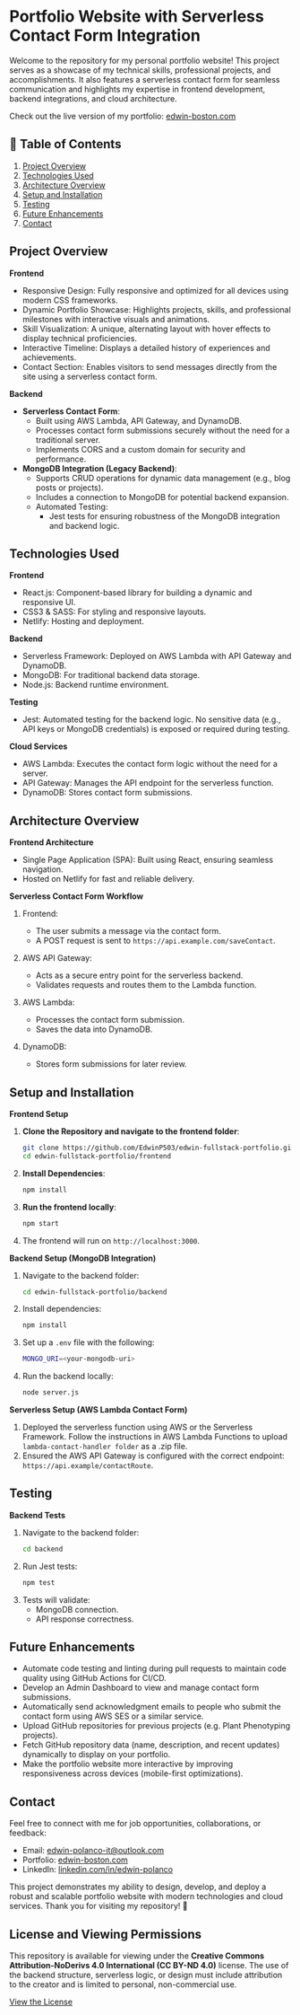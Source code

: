 # Portfolio Website with Serverless Contact Form Integration

Welcome to the repository for my personal portfolio website! This project serves as a showcase of my technical skills, professional projects, and accomplishments. It also features a serverless contact form for seamless communication and highlights my expertise in frontend development, backend integrations, and cloud architecture.

Check out the live version of my portfolio: [edwin-boston.com](https://edwin-boston.com)

## 📖 Table of Contents

1. [Project Overview](#project-portfolio)
2. [Technologies Used](#technologies-used)
3. [Architecture Overview](#architecture-overview)
4. [Setup and Installation](#setup-and-installation)
5. [Testing](#testing)
6. [Future Enhancements](#future-enhancements)
7. [Contact](#contact)

## Project Overview
__Frontend__
- Responsive Design: Fully responsive and optimized for all devices using modern CSS frameworks.
- Dynamic Portfolio Showcase: Highlights projects, skills, and professional milestones with interactive visuals and animations.
- Skill Visualization: A unique, alternating layout with hover effects to display technical proficiencies.
- Interactive Timeline: Displays a detailed history of experiences and achievements.
- Contact Section: Enables visitors to send messages directly from the site using a serverless contact form.

__Backend__
- **Serverless Contact Form**:
     - Built using AWS Lambda, API Gateway, and DynamoDB.
     - Processes contact form submissions securely without the need for a traditional server.
     - Implements CORS and a custom domain for security and performance.
- **MongoDB Integration (Legacy Backend)**:
     - Supports CRUD operations for dynamic data management (e.g., blog posts or projects).
     - Includes a connection to MongoDB for potential backend expansion.
     - Automated Testing:
          - Jest tests for ensuring robustness of the MongoDB integration and backend logic.

## Technologies Used
__Frontend__
- React.js: Component-based library for building a dynamic and responsive UI.
- CSS3 & SASS: For styling and responsive layouts.
- Netlify: Hosting and deployment.

__Backend__
- Serverless Framework: Deployed on AWS Lambda with API Gateway and DynamoDB.
- MongoDB: For traditional backend data storage.
- Node.js: Backend runtime environment.

__Testing__
- Jest: Automated testing for the backend logic.
  No sensitive data (e.g., API keys or MongoDB credentials) is exposed or required during testing.

__Cloud Services__
- AWS Lambda: Executes the contact form logic without the need for a server.
- API Gateway: Manages the API endpoint for the serverless function.
- DynamoDB: Stores contact form submissions.

## Architecture Overview
__Frontend Architecture__
- Single Page Application (SPA): Built using React, ensuring seamless navigation.
- Hosted on Netlify for fast and reliable delivery.

__Serverless Contact Form Workflow__
1. Frontend:
     - The user submits a message via the contact form.
     - A POST request is sent to `https://api.example.com/saveContact`.

2. AWS API Gateway:
     - Acts as a secure entry point for the serverless backend.
     - Validates requests and routes them to the Lambda function.

3. AWS Lambda:
     - Processes the contact form submission.
     - Saves the data into DynamoDB.

4. DynamoDB:
     - Stores form submissions for later review.

## Setup and Installation
__Frontend Setup__
1. **Clone the Repository and navigate to the frontend folder**:
   ```bash
   git clone https://github.com/EdwinP503/edwin-fullstack-portfolio.git
   cd edwin-fullstack-portfolio/frontend

2. **Install Dependencies**:
   ```bash
   npm install

4. **Run the frontend locally**:
   ```bash
   npm start

5. The frontend will run on `http://localhost:3000`.

__Backend Setup (MongoDB Integration)__
1. Navigate to the backend folder:
     ```bash
     cd edwin-fullstack-portfolio/backend

2. Install dependencies:
     ```bash
     npm install

3. Set up a `.env` file with the following:
     ```bash
     MONGO_URI=<your-mongodb-uri>

4. Run the backend locally:
     ```bash
     node server.js

__Serverless Setup (AWS Lambda Contact Form)__
1. Deployed the serverless function using AWS or the Serverless Framework. Follow the instructions in AWS Lambda Functions to upload `lambda-contact-handler folder` as a .zip file.
2. Ensured the AWS API Gateway is configured with the correct endpoint: `https://api.example/contactRoute`.

## Testing
__Backend Tests__
1. Navigate to the backend folder:
     ```bash
     cd backend

2. Run Jest tests:
     ```bash
     npm test

3. Tests will validate:
     - MongoDB connection.
     - API response correctness.

## Future Enhancements
- Automate code testing and linting during pull requests to maintain code quality using GitHub Actions for CI/CD.
- Develop an Admin Dashboard to view and manage contact form submissions.
- Automatically send acknowledgment emails to people who submit the contact form using AWS SES or a similar service.
- Upload GitHub repositories for previous projects (e.g. Plant Phenotyping projects).
- Fetch GitHub repository data (name, description, and recent updates) dynamically to display on your portfolio.
- Make the portfolio website more interactive by improving responsiveness across devices (mobile-first optimizations).

## Contact
Feel free to connect with me for job opportunities, collaborations, or feedback:

* Email: edwin-polanco-it@outlook.com
* Portfolio: [edwin-boston.com](https://edwin-boston.com)
* LinkedIn: [linkedin.com/in/edwin-polanco](https://www.linkedin.com/in/edwin-polanco/)

This project demonstrates my ability to design, develop, and deploy a robust and scalable portfolio website with modern technologies and cloud services. Thank you for visiting my repository! 🙌

## License and Viewing Permissions
This repository is available for viewing under the **Creative Commons Attribution-NoDerivs 4.0 International (CC BY-ND 4.0)** license. The use of the backend structure, serverless logic, or design must include attribution to the creator and is limited to personal, non-commercial use.

[View the License](https://creativecommons.org/licenses/by-nd/4.0/legalcode)
